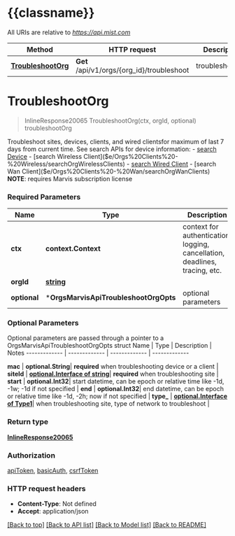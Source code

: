 # {{classname}}

All URIs are relative to *https://api.mist.com*

Method | HTTP request | Description
------------- | ------------- | -------------
[**TroubleshootOrg**](OrgsMarvisApi.md#TroubleshootOrg) | **Get** /api/v1/orgs/{org_id}/troubleshoot | troubleshootOrg

# **TroubleshootOrg**
> InlineResponse20065 TroubleshootOrg(ctx, orgId, optional)
troubleshootOrg

Troubleshoot sites, devices, clients, and wired clientsfor maximum of last 7 days from current time. See search APIs for device information: - [search Device]($e/Orgs%20Devices/searchOrgDevices) - [search Wireless Client]($e/Orgs%20Clients%20-%20Wireless/searchOrgWirelessClients) - [search Wired Client]($e/Orgs%20Clients%20-%20Wired/searchOrgWiredClients) - [search Wan Client]($e/Orgs%20Clients%20-%20Wan/searchOrgWanClients)  **NOTE**: requires Marvis subscription license

### Required Parameters

Name | Type | Description  | Notes
------------- | ------------- | ------------- | -------------
 **ctx** | **context.Context** | context for authentication, logging, cancellation, deadlines, tracing, etc.
  **orgId** | [**string**](.md)|  | 
 **optional** | ***OrgsMarvisApiTroubleshootOrgOpts** | optional parameters | nil if no parameters

### Optional Parameters
Optional parameters are passed through a pointer to a OrgsMarvisApiTroubleshootOrgOpts struct
Name | Type | Description  | Notes
------------- | ------------- | ------------- | -------------

 **mac** | **optional.String**| **required** when troubleshooting device or a client | 
 **siteId** | [**optional.Interface of string**](.md)| **required** when troubleshooting site | 
 **start** | **optional.Int32**| start datetime, can be epoch or relative time like -1d, -1w; -1d if not specified | 
 **end** | **optional.Int32**| end datetime, can be epoch or relative time like -1d, -2h; now if not specified | 
 **type_** | [**optional.Interface of Type1**](.md)| when troubleshooting site, type of network to troubleshoot | 

### Return type

[**InlineResponse20065**](inline_response_200_65.md)

### Authorization

[apiToken](../README.md#apiToken), [basicAuth](../README.md#basicAuth), [csrfToken](../README.md#csrfToken)

### HTTP request headers

 - **Content-Type**: Not defined
 - **Accept**: application/json

[[Back to top]](#) [[Back to API list]](../README.md#documentation-for-api-endpoints) [[Back to Model list]](../README.md#documentation-for-models) [[Back to README]](../README.md)

